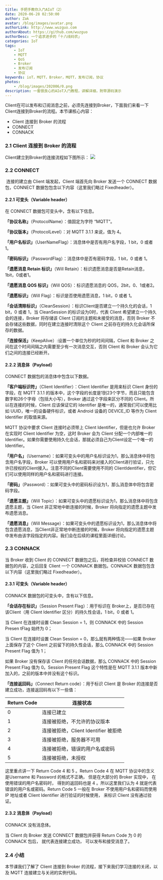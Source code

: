 ```yaml
---
title: 手把手教你入门AIoT（2）
date: 2020-06-28 02:50:00
author: Zak
avatar: /blog/images/avatar.png
authorLink: http://www.wuzguo.com
authorAbout: https://github.com/wuzguo
authorDesc: 一个追求进步的「十八线码农」
categories: IoT
tags: 
	- IoT
	- MQTT
	- QoS
	- Broker
	- 发布订阅
	- 协议
keywords: ioT，MQTT，Broker，MQTT，发布订阅，协议
photos:
	- /blog/images/202006/0.png
description: 一套很良心的AIoT入门教程，讲解详细，附带源码演示
---
```



Client在可以发布和订阅消息之前，必须先连接到Broker，下面我们来看一下Client连接到Broker的流程。本节课核心内容：

- Client 连接到 Broker 的流程
- CONNECT
- CONNACK

### 2.1 Client 连接到 Broker 的流程

Client建立到Broker的连接流程如下图所示：
![](/blog/images/202006/2.png)

### 2.2 CONNECT

​		连接的建立由 Client 端发起，Client 端首先向 Broker 发送一个 CONNECT 数据包，CONNECT 数据包包含以下内容（这里我们略过 Fixedheader）。

#### 2.2.1 可变头（Variable header）

在 CONNECT 数据包可变头中，含有以下信息。

**「协议名称」**（ProtocolName）：值固定为字符 “MQTT”。

**「协议版本」**（ProtocolLevel）：对 MQTT 3.1.1 来说，值为 4。

**「用户名标识」**（UserNameFlag）：消息体中是否有用户名字段，1 bit，0 或者 1。

**「密码标识」**（PasswordFlag）：消息体中是否有密码字段，1 bit，0 或者 1。

**「遗愿消息 Retain 标识」**（Will Retain）：标识遗愿消息是否是Retain消息，1bit，0或者1。

**「遗愿消息 QOS 标识」**（Will QOS）：标识遗愿消息的 QOS，2bit，0、1或者2。

**「遗愿标识」**（Will Flag）：标识是否使用遗愿消息，1 bit，0 或者 1。

**「会话清除标识」**（CleanSession）：标识Client是否建立一个持久化的会话，1 bit，0 或者 1，当 CleanSession 的标识设为0时，代表 Client 希望建立一个持久会的连接，Broker 将存储该 Client 订阅的主题和未接受的消息，否则 Broker 不会存储这些数据，同时在建立连接时清除这个 Client 之前存在的持久化会话所保存的数据。

**「连接保活」**（KeepAlive）:设置一个单位为秒的时间间隔，Client 和 Broker 之间在这个时间间隔之内需要至少有一次消息交互，否则 Client 和 Broker 会认为它们之间的连接已经断开。

#### 2.2.2 消息体（Payload）
CONNECT 数据包的消息体中包含以下数据。

**「客户端标识符」**（Client Identifier）：Client Identifier 是用来标识 Client 身份的字段，在 MQTT 3.1.1 的版本中，这个字段的长度是1到23个字节，而且只能包含数字和26个字母（包括大小写），Broker 通过这个字段来区分不同的 Client。所以在连接的时候，Client 应该保证它的 Identifier 是唯一的，通常我们可以使用比如 UUID，唯一的设备硬件标识，或者 Android 设备的 DEVICE_ID 等作为 Client Identifier 的取值来源。

MQTT 协议中要求 Client 连接时必须带上 Client Identifier，但是也允许 Broker 在实现时 Client Identifier 为空，这时 Broker 会为 Client 分配一个内部唯一的Identifier。如果你需要使用持久化会话，那就必须自己为Client设定一个唯一的Identifier。

**「用户名」**（Username）：如果可变头中的用户名标识设为1，那么消息体中将包含用户名字段，Broker 可以使用用户名和密码来对接入的Client进行验证，只允许已授权的Client接入。注意不同的Client需要使用不同的 ClientIdentifier，但它们可以使用同样的用户名和密码进行连接。

**「密码」**（Password）：如果可变头中的密码标识设为1，那么消息体中将包含密码字段。

**「遗愿主题」**（Will Topic）：如果可变头中的遗愿标识设为1，那么消息体中将包含遗愿主题，当 Client 非正常地中断连接的时候，Broker 将向指定的遗愿主题中发布遗愿消息。

**「遗愿消息」**（Will Message）：如果可变头中的遗愿标识设为1，那么消息体中将包含遗愿消息，当Client非正常地中断连接的时候，Broker 将向指定的遗愿主题中发布由该字段指定的内容。我们会在后续的课程里面详细讨论。

### 2.3 CONNACK

当 Broker 收到 Client 的 CONNECT 数据包之后，将检查并校验 CONNECT 数据包的内容，之后回复 Client 一个 CONNACK 数据包。CONNACK 数据包包含以下内容（这里我们略过 Fixedheader）。

#### 2.3.1 可变头（Variable header）
CONNACK 数据包的可变头中，含有以下信息。

**「会话存在标识」**（Session Present Flag）：用于标识在 Broker上，是否已存在该Client（用 Client Identifier 区分）的持久性会话，1 bit，0 或者 1。

当 Client 在连接时设置 Clean Session = 1，则 CONNACK 中的 Session Presen tFlag 始终为 0；

当 Client 在连接时设置 Clean Session = 0，那么就有两种情况——如果 Broker 上面保存了这个 Client 之前留下的持久性会话，那么 CONNACK 中的 Session Present Flag 值为 1；

如果 Broker 没有保存该 Client 的任何会话数据，那么 CONNACK 中的 Session Present Flag 值为 0。Session Present Flag 这个特性是在 MQTT 3.1.1 版本中新加入的，之前的版本中并没有这个标识。

**「连接返回码」**（Connect Return code）：用于标识 Client 是 Broker 的连接是否建立成功，连接返回码有以下一些值：

| Return Code | 连接状态                             |
| ----------- | ------------------------------------ |
| 0           | 连接已建立                           |
| 1           | 连接被拒绝，不允许的协议版本         |
| 2           | 连接被拒绝，Client Identifier 被拒绝 |
| 3           | 连接被拒绝，服务器不可用             |
| 4           | 连接被拒绝，错误的用户名或密码       |
| 5           | 连接被拒绝，未授权                   |

这里重点讲一下 Return Code 4 和 5 。Return Code 4 在 MQTT 协议中的含义是Username 和 Password 的格式不正确， 但是在大部分的 Broker 实现中， 在使用错误的用户名密码时， 得到的返回码也是 4 。所以这里我们认为 4 就是代表错误的用户名或密码。Return Code 5 一般在 Broker 不使用用户名和密码而使用 IP 地址或者 Client Identifier 进行验证的时候使用， 来标识 Client 没有通过验证。

#### 2.3.2 消息体（Payload）
CONNACK 没有消息体。

当 Client 向 Broker 发送 CONNECT 数据包并获得 Return Code 为 0 的CONNACK 包后， 就代表连接建立成功， 可以发布和接受消息了。

### 2.4 小结

本节课我们了解了 Client 连接到 Broker 的流程，接下来我们学习连接的关闭，以及 MQTT 连接建立与关闭的实例代码。